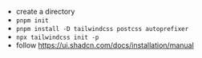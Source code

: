 - create a directory
- `pnpm init`
- `pnpm install -D tailwindcss postcss autoprefixer`
- `npx tailwindcss init -p`
- follow https://ui.shadcn.com/docs/installation/manual
 
